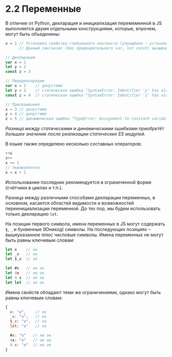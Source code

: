 # 2.2 Переменные

В отличие от Python, декларация и инициализация перемеменной в JS выполняется двумя отдельными
конструкциями, которые, впрочем, могут быть объединены:

```js
x = 1 // Установка свойства глобального контекста (упрощённо – установка глобальной переменной)
      // Данный синтаксис (без предварительного var, let const) вызывает ошибку в strict mode и не рекомендуется

// Декларации
var x = 1
let y = 2
const z = 3

// Передекларации
var x = 2    // допустимо
let y = 3    // статическая ошибка "SyntaxError: Identifier 'y' has already been declared"
const z = 4  // статическая ошибка "SyntaxError: Identifier 'z' has already been declared"

// Присваивания
x = 3 // допустимо
y = 4 // допустимо
z = 5 // динамическая ошибка "TypeError: Assignment to constant variable"
```

*Разница между статическими и динамическими ошибками приобретёт большее значение
после реализации статических ES модулей.*

В языке также определено несколько составных операторов:

```js
++x
x++
x += 1
// Эквивалентно
x = x + 1
```

Использование последних рекомендуется в ограниченной форме (счётчики в циклах и т.п.).

Разница между различными способами декларации переменных, в основном, касается областей видимости
и возможностей переинициализации переменной. До тех пор, мы будем использовать только декларацию `let`.

На позиции первого символа, имена переменных в JS могут содержать `$`, `_` и буквенные (Юникод) символы.
На последующих позициях – вышеуказанное плюс числовые символы. Имена переменных не могут быть равны ключевым словам:

```js
let x    // ок
let _x   // ок
let $_x  // ок

let #x   // не ок
let 4x   // не ок
let 4 x  // не ок
let let  // не ок
```

Имена свойств обладают теми же ограничениями, однако могут быть равны ключевым словам:

```js
{
  x: "x",    // ок
  _x: "x",   // ок
  $_x: "x",  // ок
  let: "x"   // ок

  #x: "x"   // не ок
  4x: "x"   // не ок
  4 x: "x"  // не ок
}
```
